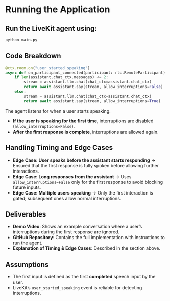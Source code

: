 # Running the Application

## Run the LiveKit agent using:

```bash
python main.py
```

## Code Breakdown

```python
@ctx.room.on("user_started_speaking")
async def on_participant_connected(participant: rtc.RemoteParticipant):
    if len(assistant.chat_ctx.messages) <= 2:
        stream = assistant.llm.chat(chat_ctx=assistant.chat_ctx)
        return await assistant.say(stream, allow_interruptions=False)
    else:
        stream = assistant.llm.chat(chat_ctx=assistant.chat_ctx)
        return await assistant.say(stream, allow_interruptions=True)
```

The agent listens for when a user starts speaking.

- **If the user is speaking for the first time**, interruptions are disabled (`allow_interruptions=False`).
- **After the first response is complete**, interruptions are allowed again.

## Handling Timing and Edge Cases

- **Edge Case: User speaks before the assistant starts responding** → Ensured that the first response is fully spoken before allowing further interactions.
- **Edge Case: Long responses from the assistant** → Uses `allow_interruptions=False` only for the first response to avoid blocking future inputs.
- **Edge Case: Multiple users speaking** → Only the first interaction is gated; subsequent ones allow normal interruptions.

## Deliverables

- **Demo Video**: Shows an example conversation where a user’s interruptions during the first response are ignored.
- **GitHub Repository**: Contains the full implementation with instructions to run the agent.
- **Explanation of Timing & Edge Cases**: Described in the section above.

## Assumptions

- The first input is defined as the first **completed** speech input by the user.
- LiveKit’s `user_started_speaking` event is reliable for detecting interruptions.

